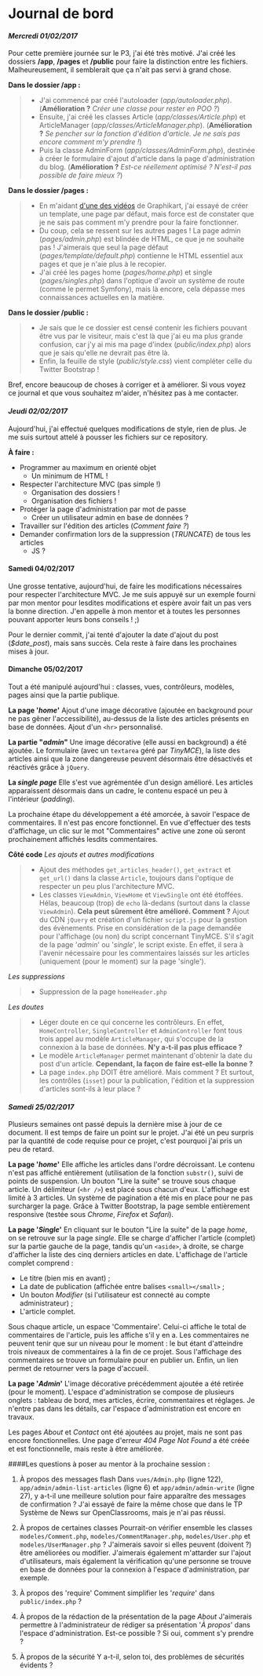 Journal de bord
=======

#### *Mercredi 01/02/2017*

Pour cette première journée sur le P3, j'ai été très motivé. J'ai créé les dossiers **/app**, **/pages** et **/public** pour faire la distinction entre les fichiers. Malheureusement, il semblerait que ça n'ait pas servi à grand chose.

**Dans le dossier /app :**

>  - J'ai commencé par créé l'autoloader (*app/autoloader.php*). (**Amélioration ?** *Créer une classe pour rester en POO ?*)
>  - Ensuite, j'ai créé les classes Article (*app/classes/Article.php*) et ArticleManager (*app/classes/ArticleManager.php*). (**Amélioration
> ?** *Se pencher sur la fonction d'édition d'article. Je ne sais pas
> encore comment m'y prendre !*)
>  - Puis la classe AdminForm (*app/classes/AdminForm.php*), destinée à créer le formulaire d'ajout d'article dans la page d'administration du
> blog. (**Amélioration ?** *Est-ce réellement optimisé ? N'est-il pas
> possible de faire mieux ?*)

**Dans le dossier /pages :**

> - En m'aidant [d'une des vidéos](https://www.youtube.com/watch?v=sqiP39cH5K4) de Graphikart,
> j'ai essayé de créer un template, une page par défaut, mais force est
> de constater que je ne sais pas comment m'y prendre pour la faire
> fonctionner.
>  - Du coup, cela se ressent sur les autres pages ! La page admin (*pages/admin.php*) est blindée de HTML, ce que je ne souhaite pas !
> J'aimerais que seul la page défaut (*pages/template/default.php*)
> contienne le HTML essentiel aux pages et que je n'aie plus à le
> recopier.
>  - J'ai créé les pages home (*pages/home.php*) et single (*pages/singles.php*) dans l'optique d'avoir un système de route
> (comme le permet Symfony), mais là encore, cela dépasse mes
> connaissances actuelles en la matière.

**Dans le dossier /public :**

>  - Je sais que le ce dossier est censé contenir les fichiers pouvant être vus par le visiteur, mais c'est là que j'ai eu ma plus grande
> confusion, car j'y ai mis ma page d'index (*public/index.php*) alors
> que je sais qu'elle ne devrait pas être là.
>  - Enfin, la feuille de style (*public/style.css*) vient compléter celle du Twitter Bootstrap !

Bref, encore beaucoup de choses à corriger et à améliorer. Si vous voyez ce journal et que vous souhaitez m'aider, n'hésitez pas à me contacter.

#### *Jeudi 02/02/2017*

Aujourd'hui, j'ai effectué quelques modifications de style, rien de plus. Je me suis surtout attelé à pousser les fichiers sur ce repository.

**À faire :**

 - Programmer au maximum en orienté objet
	 - Un minimum de HTML !
 - Respecter l'architecture MVC (pas simple !)
	 - Organisation des dossiers !
	 - Organisation des fichiers !
 - Protéger la page d'administration par mot de passe
	 - Créer un utilisateur admin en base de données ?
 - Travailler sur l'édition des articles (*Comment faire ?*)
 - Demander confirmation lors de la suppression (*TRUNCATE*) de tous les articles
	 - JS ?

#### Samedi 04/02/2017

Une grosse tentative, aujourd'hui, de faire les modifications nécessaires pour respecter l'architecture MVC. Je me suis appuyé sur un exemple fourni par mon mentor pour lesdites modifications et espère avoir fait un pas vers la bonne direction. J'en appelle à mon mentor et à toutes les personnes pouvant apporter leurs bons conseils ! ;)

Pour le dernier commit, j'ai tenté d'ajouter la date d'ajout du post (*$date_post*), mais sans succès. Cela reste à faire dans les prochaines mises à jour.

#### Dimanche 05/02/2017

Tout a été manipulé aujourd'hui : classes, vues, contrôleurs, modèles, pages ainsi que la partie publique.

**La page '*home*'**
Ajout d'une image décorative (ajoutée en background pour ne pas gêner l'accessibilité), au-dessus de la liste des articles présents en base de données. Ajout d'un `<hr>` personnalisé.

**La partie "*admin*"**
Une image décorative (elle aussi en background) a été ajoutée. Le formulaire (avec un `textarea` géré par *TinyMCE*), la liste des articles ainsi que la zone dangereuse peuvent désormais être désactivés et réactivés grâce à `jQuery`.

**La *single page*** 
Elle s'est vue agrémentée d'un design amélioré. Les articles apparaissent désormais dans un cadre, le contenu espacé un peu à l'intérieur (*padding*).

La prochaine étape du développement a été amorcée, à savoir l'espace de commentaires. Il n'est pas encore fonctionnel. En vue d'effectuer des tests d'affichage, un clic sur le mot "Commentaires" active une zone où seront prochainement affichés lesdits commentaires.

**Côté code**
*Les ajouts et autres modifications*

 > - Ajout des méthodes `get_articles_header()`, `get_extract` et `get_url()` dans la classe `Article`, toujours dans l'optique de respecter un peu plus l'architecture MVC.
 > - Les classes `ViewAdmin`, `ViewHome` et `ViewSingle` ont été étoffées. Hélas, beaucoup (trop) de `echo` là-dedans (surtout dans la classe `ViewAdmin`). **Cela peut sûrement être amélioré. Comment ?**
 > Ajout du CDN `jQuery` et création d'un fichier `script.js` pour la gestion des évènements.
 > Prise en considération de la page demandée pour l'affichage (ou non) du script concernant TinyMCE. S'il s'agit de la page '*admin*' ou '*single*', le script existe. En effet, il sera à l'avenir nécessaire pour les commentaires laissés sur les articles (uniquement (pour le moment) sur la page 'single').

*Les suppressions*

> - Suppression de la page `homeHeader.php`

*Les doutes*

> - Léger doute en ce qui concerne les contrôleurs. En effet, `HomeController`, `SingleController` et `AdminController` font tous trois appel au modèle `ArticleManager`, qui s'occupe de la connexion à la base de données. **N'y a-t-il pas plus efficace ?**
> -  Le modèle `ArticleManager` permet maintenant d'obtenir la date du post d'un article. **Cependant, la façon de faire est-elle la bonne ?**
> - La page `index.php` DOIT être amélioré. Mais comment ? Et surtout, les contrôles (`isset`) pour la publication, l'édition et la suppression d'articles sont-ils à leur place ?

#### *Samedi 25/02/2017*

Plusieurs semaines ont passé depuis la dernière mise à jour de ce document. Il est temps de faire un point sur le projet. J'ai été un peu surpris par la quantité de code requise pour ce projet, c'est pourquoi j'ai pris un peu de retard.

**La page '*home*'**
Elle affiche les articles dans l'ordre décroissant. Le contenu n'est pas affiché entièrement (utilisation de la fonction `substr()`, suivi de points de suspension. Un bouton "Lire la suite" se trouve sous chaque article. Un délimiteur (`<hr />`) est placé sous chacun d'eux. L'affichage est limité à 3 articles. Un système de pagination a été mis en place pour ne pas surcharger la page. Grâce à Twitter Bootstrap, la page semble entièrement responsive (testée sous *Chrome*, *Firefox* et *Safari*).

**La page '*Single*'**
En cliquant sur le bouton "Lire la suite" de la page *home*, on se retrouve sur la page *single*. Elle se charge d'afficher l'article (complet) sur la partie gauche de la page, tandis qu'un `<aside>`, à droite, se charge d'afficher la liste des cinq derniers articles en date.
L'affichage de l'article complet comprend :

 - Le titre (bien mis en avant) ;
 - La date de publication (affichée entre balises `<small></small>` ;
 - Un bouton *Modifier* (si l'utilisateur est connecté au compte administrateur) ;
 - L'article complet.

Sous chaque article, un espace 'Commentaire'. Celui-ci affiche le total de commentaires de l'article, puis les affiche s'il y en a. Les commentaires ne peuvent tenir que sur un niveau pour le moment : le but étant d'atteindre trois niveaux de commentaires à la fin de ce projet.
Sous l'affichage des commentaires se trouve un formulaire pour en publier un.
Enfin, un lien permet de retourner vers la page d'accueil.

**La page '*Admin*'**
L'image décorative précédemment ajoutée a été retirée (pour le moment). L'espace d'administration se compose de plusieurs onglets : tableau de bord, mes articles, écrire, commentaires et réglages. Je n'entre pas dans les détails, car l'espace d'administration est encore en travaux.

Les pages *About* et *Contact* ont été ajoutées au projet, mais ne sont pas encore fonctionnelles.
Une page d'erreur *404 Page Not Found* a été créée et est fonctionnelle, mais reste à être améliorée.

####Les questions à poser au mentor à la prochaine session :

 1. À propos des messages flash
Dans `vues/Admin.php` (ligne 122), `app/admin/admin-list-articles` (ligne 6) et `app/admin/admin-write` (ligne 27), y a-t-il une meilleure solution pour faire apparaître des messages de confirmation ? J'ai essayé de faire la même chose que dans le TP Système de News sur OpenClassrooms, mais je n'ai pas réussi.
 
 2. À propos de certaines classes
Pourrait-on vérifier ensemble les classes `modeles/Comment.php`, `modeles/CommentManager.php`, `modeles/User.php` et `modeles/UserManager.php` ? J'aimerais savoir si elles peuvent (doivent ?) être améliorées ou modifier. J'aimerais également m'attarder sur l'ajout d'utilisateurs, mais également la vérification qu'une personne se trouve en base de données pour la connexion à l'espace d'administration, par exemple.

 3. À propos des 'require'
 Comment simplifier les '*require*' dans `public/index.php` ?
 
 4. À propos de la rédaction de la présentation de la page *About*
J'aimerais permettre à l'administrateur de rédiger sa présentation '*À propos*' dans l'espace d'administration. Est-ce possible ? Si oui, comment s'y prendre ?

 5. À propos de la sécurité
Y a-t-il, selon toi, des problèmes de sécurités évidents ?